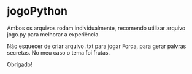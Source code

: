 # jogoPython

Ambos os arquivos rodam individualmente, recomendo utilizar arquivo jogo.py para melhorar a experiência.

Não esquecer de criar arquivo .txt para jogar Forca, para gerar palvras secretas. No meu caso o tema foi frutas.

Obrigado!
